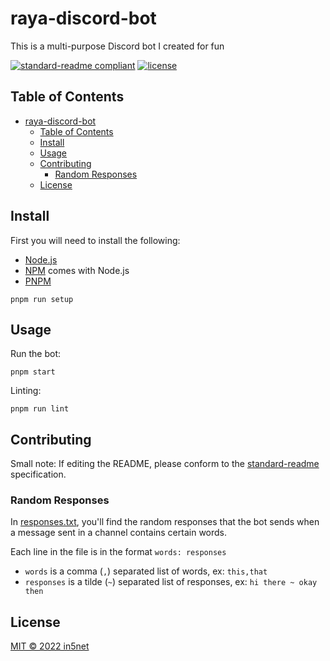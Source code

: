 # raya-discord-bot

This is a multi-purpose Discord bot I created for fun

[![standard-readme compliant](https://img.shields.io/badge/standard--readme-OK-green.svg?style=flat-square)](https://github.com/RichardLitt/standard-readme)
[![license](https://img.shields.io/github/license/in5net/raya-discord-bot.svg)](LICENSE)

## Table of Contents

- [raya-discord-bot](#raya-discord-bot)
  - [Table of Contents](#table-of-contents)
  - [Install](#install)
  - [Usage](#usage)
  - [Contributing](#contributing)
    - [Random Responses](#random-responses)
  - [License](#license)

## Install

First you will need to install the following:

- [Node.js](https://nodejs.org/en/)
- [NPM](https://www.npmjs.com/) comes with Node.js
- [PNPM](https://pnpm.io/)

```
pnpm run setup
```

## Usage

Run the bot:

```
pnpm start
```

Linting:

```
pnpm run lint
```

## Contributing

Small note: If editing the README, please conform to the [standard-readme](https://github.com/RichardLitt/standard-readme) specification.

### Random Responses

In [responses.txt](./responses.txt), you'll find the random responses that the bot sends when a message sent in a channel contains certain words.

Each line in the file is in the format `words: responses`

- `words` is a comma (`,`) separated list of words, ex: `this,that`
- `responses` is a tilde (`~`) separated list of responses, ex: `hi there ~ okay then`

## License

[MIT © 2022 in5net](./LICENSE)
